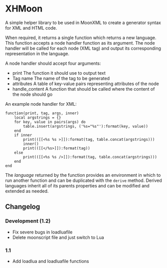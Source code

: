 XHMoon
================================================================================

A simple helper library to be used in MoonXML to create a generator syntax for
XML and HTML code.

When required, it returns a single function which returns a new language.
This function accepts a node handler function as its argument.
The node handler will be called for each node (XML tag) and output its
corresponding representation in the language.

A node handler should accept four arguments:

- print
	The function it should use to output text
- Tag name
	The name of the tag to be generated
- attributes
	A table of key-value pairs representing attributes of the node
- handle\_content
	A function that should be called where the content of the node should go

An example node handler for XML:

	function(print, tag, args, inner)
		local argstrings = {}
		for key, value in pairs(args) do
			table.insert(argstrings, ('%s="%s"'):format(key, value))
		end
		if inner
			print(([[<%s %s >]]):format(tag, table.concat(argstrings)))
			inner()
			print(([[</%s>]]):format(tag))
		else
			print(([[<%s %s />]]):format(tag, table.concat(argstrings)))
		end
	end

The *language* returned by the function provides an environment in which to run
another function and can be duplicated with the `derive` method.
Derived languages inherit all of its parents properties and can be modified and
extended as needed.

Changelog
--------------------------------------------------------------------------------

### Development (1.2)
- Fix severe bugs in loadluafile
- Delete moonscript file and just switch to Lua

### 1.1
- Add loadlua and loadluafile functions

